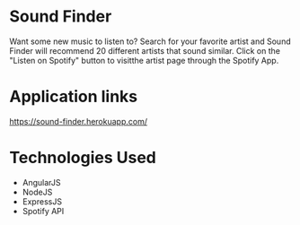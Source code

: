 # Sound Finder
Want some new music to listen to? Search for your favorite artist and Sound Finder will recommend 20 different artists that sound similar.  Click on the "Listen on Spotify" button to visitthe artist page through the Spotify App.

# Application links
https://sound-finder.herokuapp.com/

# Technologies Used
- AngularJS
- NodeJS
- ExpressJS
- Spotify API
